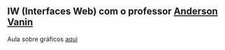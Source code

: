 ## IW (Interfaces Web) com o professor [Anderson Vanin](https://github.com/ProfAndersonVanin)
Aula sobre gráficos [aqui](https://github.com/gferri-projects/graficos)

